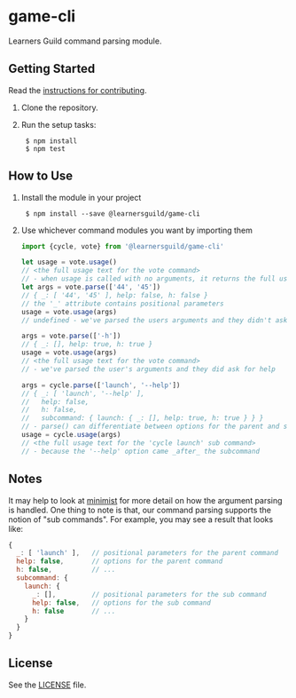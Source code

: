 # game-cli

Learners Guild command parsing module.


## Getting Started

Read the [instructions for contributing](./CONTRIBUTING.md).

1. Clone the repository.

2. Run the setup tasks:

        $ npm install
        $ npm test


## How to Use

1. Install the module in your project

        $ npm install --save @learnersguild/game-cli

2. Use whichever command modules you want by importing them

      ```javascript
      import {cycle, vote} from '@learnersguild/game-cli'

      let usage = vote.usage()
      // <the full usage text for the vote command>
      // - when usage is called with no arguments, it returns the full usage text
      let args = vote.parse(['44', '45'])
      // { _: [ '44', '45' ], help: false, h: false }
      // the '_' attribute contains positional parameters
      usage = vote.usage(args)
      // undefined - we've parsed the users arguments and they didn't ask for help

      args = vote.parse(['-h'])
      // { _: [], help: true, h: true }
      usage = vote.usage(args)
      // <the full usage text for the vote command>
      // - we've parsed the user's arguments and they did ask for help

      args = cycle.parse(['launch', '--help'])
      // { _: [ 'launch', '--help' ],
      //   help: false,
      //   h: false,
      //   subcommand: { launch: { _: [], help: true, h: true } } }
      // - parse() can differentiate between options for the parent and sub commands      
      usage = cycle.usage(args)
      // <the full usage text for the 'cycle launch' sub command>
      // - because the '--help' option came _after_ the subcommand
      ```

## Notes

It may help to look at [minimist][minimist] for more detail on how the argument parsing is handled. One thing to note is that, our command parsing supports the notion of "sub commands". For example, you may see a result that looks like:

```javascript
{
  _: [ 'launch' ],   // positional parameters for the parent command
  help: false,       // options for the parent command
  h: false,          // ...
  subcommand: {
    launch: {
      _: [],         // positional parameters for the sub command
      help: false,   // options for the sub command
      h: false       // ...
    }
  }
}
```

## License

See the [LICENSE](./LICENSE) file.


[minimist]: https://github.com/substack/minimist
